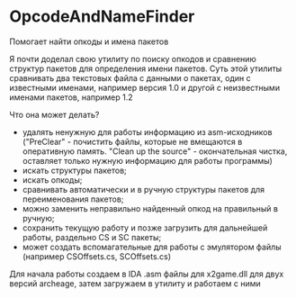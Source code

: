 # OpcodeAndNameFinder
Помогает найти опкоды и имена пакетов

Я почти доделал свою утилиту по поиску опкодов и сравнению структур пакетов для определения имени пакетов.
Суть этой утилиты сравнивать два текстовых файла с данными о пакетах, один с известными именами, например версия 1.0
и другой с неизвестными именами пакетов, например 1.2

Что она может делать?
- удалять ненужную для работы информацию из asm-исходников
("PreClear" - почистить файлы, которые не вмещаются в оперативную память.
"Clean up the source" - окончательная чистка, оставляет только нужную информацию для работы программы)
- искать структуры пакетов;
- искать опкоды;
- сравнивать автоматически и в ручную структуры пакетов для переименования пакетов;
- можно заменить неправильно найденный опкод на правильный в ручную;
- сохранить текущую работу и позже загрузить для дальнейшей работы, раздельно CS и SC пакеты;
- может создать вспомагательные для работы с эмулятором файлы (например CSOffsets.cs, SCOffsets.cs)

Для начала работы создаем в IDA .asm файлы для x2game.dll для двух версий archeage, затем загружаем в утилиту и работаем с ними

